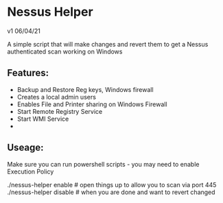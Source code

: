 Nessus Helper 
================
v1
06/04/21

A simple script that will make changes and revert them to get a Nessus authenticated scan working on Windows

Features:
----------
* Backup and Restore Reg keys, Windows firewall 
* Creates a local admin users
* Enables File and Printer sharing on Windows Firewall 
* Start Remote Registry Service 
* Start WMI Service
* 

Useage:
-----------
Make sure you can run powershell scripts - you may need to enable Execution Policy

./nessus-helper enable      # open things up to allow you to scan via port 445
./nessus-helper disable     # when you are done and want to revert changed

